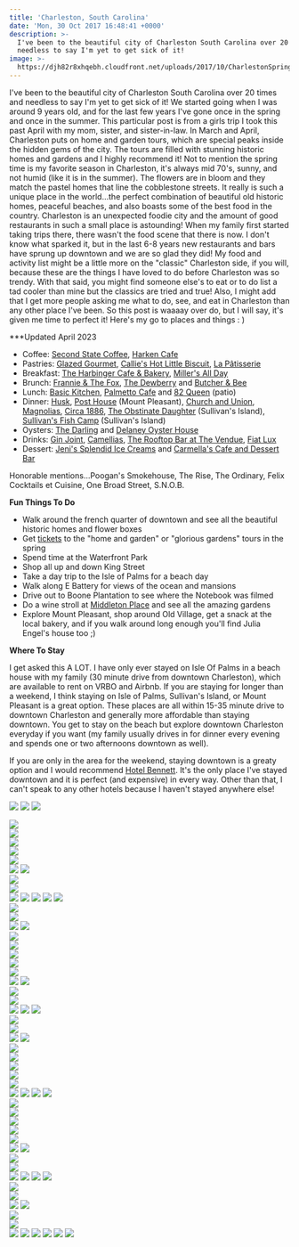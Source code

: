 ```yaml
---
title: 'Charleston, South Carolina'
date: 'Mon, 30 Oct 2017 16:48:41 +0000'
description: >-
  I've been to the beautiful city of Charleston South Carolina over 20 times and
  needless to say I'm yet to get sick of it!
image: >-
  https://djh82r8xhqebh.cloudfront.net/uploads/2017/10/CharlestonSpring2017_Blog-35.jpg
---
```

I've been to the beautiful city of Charleston South Carolina over 20 times and needless to say I'm yet to get sick of it! We started going when I was around 9 years old, and for the last few years I've gone once in the spring and once in the summer. This particular post is from a girls trip I took this past April with my mom, sister, and sister-in-law. In March and April, Charleston puts on home and garden tours, which are special peaks inside the hidden gems of the city. The tours are filled with stunning historic homes and gardens and I highly recommend it! Not to mention the spring time is my favorite season in Charleston, it's always mid 70's, sunny, and not humid (like it is in the summer). The flowers are in bloom and they match the pastel homes that line the cobblestone streets. It really is such a unique place in the world...the perfect combination of beautiful old historic homes, peaceful beaches, and also boasts some of the best food in the country. Charleston is an unexpected foodie city and the amount of good restaurants in such a small place is astounding! When my family first started taking trips there, there wasn't the food scene that there is now. I don't know what sparked it, but in the last 6-8 years new restaurants and bars have sprung up downtown and we are so glad they did! My food and activity list might be a little more on the "classic" Charleston side, if you will, because these are the things I have loved to do before Charleston was so trendy. With that said, you might find someone else's to eat or to do list a tad cooler than mine but the classics are tried and true! Also, I might add that I get more people asking me what to do, see, and eat in Charleston than any other place I've been. So this post is waaaay over do, but I will say, it's given me time to perfect it! Here's my go to places and things : )

\*\**Updated April 2023

* Coffee: [Second State Coffee](https://www.instagram.com/secondstatecoffee/), [Harken Cafe](https://goo.gl/maps/EETpo1yQxTvtd9gr8)
* Pastries: [Glazed Gourmet](https://www.instagram.com/glazedgourmet/?hl=en), [Callie's Hot Little Biscuit](https://goo.gl/maps/5c48WVSx6UY1aTFf7), [La Pâtisserie](https://goo.gl/maps/dQ3UJeGVuvebxafC7)
* Breakfast: [The Harbinger Cafe & Bakery](https://www.instagram.com/theharbingercafe/), [Miller's All Day](https://www.instagram.com/millersallday/)
* Brunch: [Frannie & The Fox](https://goo.gl/maps/muBj2yYneqc54Giw6), [The Dewberry](https://www.instagram.com/thedewberrycharleston/?hl=en) and [Butcher & Bee](<Butcher & Bee>)
* Lunch: [Basic Kitchen](https://www.instagram.com/basic_kitchen/), [Palmetto Cafe](https://www.instagram.com/explore/locations/3103278/palmetto-cafe/?hl=en) and [82 Queen](https://www.instagram.com/explore/locations/1112508/82-queen/?hl=en) (patio)
* Dinner: [Husk](https://goo.gl/maps/sERC1tRzdhGhmUGXA), [Post House](https://goo.gl/maps/qTV1ZkJ6jFGmoCtD9) (Mount Pleasant), [Church and Union](https://goo.gl/maps/9mPbZ83PxGTJGUda9), [Magnolias](https://goo.gl/maps/UsWhcC3fazeGcUgt6), [Circa 1886](https://goo.gl/maps/CvdbS6BpXzp6PixB9), [The Obstinate Daughter](https://goo.gl/maps/aCkfDoXje3ZqbBCk6) (Sullivan's Island), [Sullivan's Fish Camp](https://goo.gl/maps/hqghkBc8HVSfWzG77) (Sullivan's Island)
* Oysters: [The Darling](https://www.instagram.com/darling_oyster_bar/?hl=en) and [Delaney Oyster House](https://goo.gl/maps/7k5yoS6BGtpwHoST9)
* Drinks: [Gin Joint](https://www.instagram.com/gin_joint/?hl=en), [Camellias](https://goo.gl/maps/JzyjF3XUefmVRuNa7), [The Rooftop Bar at The Vendue](https://goo.gl/maps/NQ7ZgrErRZHzMRdw6), [Fiat Lux](https://goo.gl/maps/4ZTHSzCEpidsCDFr8)
* Dessert: [Jeni's Splendid Ice Creams](https://www.instagram.com/jenisicecreams/?hl=en) and [Carmella's Cafe and Dessert Bar](https://goo.gl/maps/QBAsf8gcFvjqZwZq8)

Honorable mentions...Poogan's Smokehouse, The Rise, The Ordinary, Felix Cocktails et Cuisine, One Broad Street, S.N.O.B.

**Fun Things To Do**

* Walk around the french quarter of downtown and see all the beautiful historic homes and flower boxes
* Get [tickets](https://www.historiccharleston.org/blog/events/category/festival-houses-gardens/) to the "home and garden" or "glorious gardens" tours in the spring
* Spend time at the Waterfront Park
* Shop all up and down King Street
* Take a day trip to the Isle of Palms for a beach day
* Walk along E Battery for views of the ocean and mansions
* Drive out to Boone Plantation to see where the Notebook was filmed
* Do a wine stroll at [Middleton Place](https://www.middletonplace.org/visiting-middleton-place/events-calendar/266-march-22-may-31-spring-wednesday-wine-strolls.html) and see all the amazing gardens
* Explore Mount Pleasant, shop around Old Village, get a snack at the local bakery, and if you walk around long enough you'll find Julia Engel's house too ;)

**Where To Stay**

I get asked this A LOT. I have only ever stayed on Isle Of Palms in a beach house with my family (30 minute drive from downtown Charleston), which are available to rent on VRBO and Airbnb. If you are staying for longer than a weekend, I think staying on Isle of Palms, Sullivan's Island, or Mount Pleasant is a great option. These places are all within 15-35 minute drive to downtown Charleston and generally more affordable than staying downtown. You get to stay on the beach but explore downtown Charleston everyday if you want (my family usually drives in for dinner every evening and spends one or two afternoons downtown as well). 

If you are only in the area for the weekend, staying downtown is a greaty option and I would recommend [Hotel Bennett](https://goo.gl/maps/WjUQ8SsEBEzUjAYS9). It's the only place I've stayed downtown and it is perfect (and expensive) in every way. Other than that, I can't speak to any other hotels because I haven't stayed anywhere else!

![](https://djh82r8xhqebh.cloudfront.net/uploads/2017/10/CharlestonSpring2017_Blog-80.jpg) ![](https://djh82r8xhqebh.cloudfront.net/uploads/2017/10/CharlestonSpring2017_Blog-6.jpg) ![](https://djh82r8xhqebh.cloudfront.net/uploads/2017/10/CharlestonSpring2017_Blog-3.jpg) <div class="flex-ns mhn2-ns mb3"> <div class="ph2-ns w-50-ns"> ![](https://djh82r8xhqebh.cloudfront.net/uploads/2017/10/CharlestonSpring2017_Blog-1.jpg)</div> <div class="ph2-ns w-50-ns"> ![](https://djh82r8xhqebh.cloudfront.net/uploads/2017/10/CharlestonSpring2017_Blog-8.jpg)</div> </div> ![](https://djh82r8xhqebh.cloudfront.net/uploads/2017/10/CharlestonSpring2017_Blog-9.jpg) <div class="flex-ns mhn2-ns mb3"> <div class="ph2-ns w-50-ns"> ![](https://djh82r8xhqebh.cloudfront.net/uploads/2017/10/CharlestonSpring2017_Blog-4.jpg)</div> <div class="ph2-ns w-50-ns"> ![](https://djh82r8xhqebh.cloudfront.net/uploads/2017/10/CharlestonSpring2017_Blog-2.jpg)</div> </div> ![](https://djh82r8xhqebh.cloudfront.net/uploads/2017/10/CharlestonSpring2017_Blog-5.jpg) ![](https://djh82r8xhqebh.cloudfront.net/uploads/2017/10/CharlestonSpring2017_Blog-35.jpg) <div class="flex-ns mhn2-ns mb3"> <div class="ph2-ns w-50-ns"> ![](https://djh82r8xhqebh.cloudfront.net/uploads/2017/10/CharlestonSpring2017_Blog-37.jpg)</div> <div class="ph2-ns w-50-ns"> ![](https://djh82r8xhqebh.cloudfront.net/uploads/2017/10/CharlestonSpring2017_Blog-36.jpg)</div> </div> ![](https://djh82r8xhqebh.cloudfront.net/uploads/2017/10/CharlestonSpring2017_Blog-34.jpg) ![](https://djh82r8xhqebh.cloudfront.net/uploads/2017/10/CharlestonSpring2017_Blog-16.jpg) ![](https://djh82r8xhqebh.cloudfront.net/uploads/2017/10/CharlestonSpring2017_Blog-14.jpg) ![](https://djh82r8xhqebh.cloudfront.net/uploads/2017/10/CharlestonSpring2017_Blog-90.jpg) ![](https://djh82r8xhqebh.cloudfront.net/uploads/2017/10/CharlestonSpring2017_Blog-15.jpg) <div class="flex-ns mhn2-ns mb3"> <div class="ph2-ns w-50-ns"> ![](https://djh82r8xhqebh.cloudfront.net/uploads/2017/10/CharlestonSpring2017_Blog-13.jpg)</div> <div class="ph2-ns w-50-ns"> ![](https://djh82r8xhqebh.cloudfront.net/uploads/2017/10/CharlestonSpring2017_Blog-11.jpg)</div> </div> ![](https://djh82r8xhqebh.cloudfront.net/uploads/2017/10/CharlestonSpring2017_Blog-12.jpg) ![](https://djh82r8xhqebh.cloudfront.net/uploads/2017/10/CharlestonSpring2017_Blog-20.jpg) <div class="flex-ns mhn2-ns mb3"> <div class="ph2-ns w-50-ns"> ![](https://djh82r8xhqebh.cloudfront.net/uploads/2017/10/CharlestonSpring2017_Blog-19.jpg)</div> <div class="ph2-ns w-50-ns"> ![](https://djh82r8xhqebh.cloudfront.net/uploads/2017/10/CharlestonSpring2017_Blog-18.jpg)</div> </div> ![](https://djh82r8xhqebh.cloudfront.net/uploads/2017/10/CharlestonSpring2017_Blog-27.jpg) <div class="flex-ns mhn2-ns mb3"> <div class="ph2-ns w-50-ns"> ![](https://djh82r8xhqebh.cloudfront.net/uploads/2017/10/CharlestonSpring2017_Blog-22.jpg)</div> <div class="ph2-ns w-50-ns"> ![](https://djh82r8xhqebh.cloudfront.net/uploads/2017/10/CharlestonSpring2017_Blog-21.jpg)</div> </div> ![](https://djh82r8xhqebh.cloudfront.net/uploads/2017/10/CharlestonSpring2017_Blog-25.jpg) ![](https://djh82r8xhqebh.cloudfront.net/uploads/2017/10/CharlestonSpring2017_Blog-23.jpg) <div class="flex-ns mhn2-ns mb3"> <div class="ph2-ns w-50-ns"> ![](https://djh82r8xhqebh.cloudfront.net/uploads/2017/10/CharlestonSpring2017_Blog-26.jpg)</div> <div class="ph2-ns w-50-ns"> ![](https://djh82r8xhqebh.cloudfront.net/uploads/2017/10/CharlestonSpring2017_Blog-30.jpg)</div> </div> ![](https://djh82r8xhqebh.cloudfront.net/uploads/2017/10/CharlestonSpring2017_Blog-42.jpg) ![](https://djh82r8xhqebh.cloudfront.net/uploads/2017/10/CharlestonSpring2017_Blog-45.jpg) ![](https://djh82r8xhqebh.cloudfront.net/uploads/2017/10/CharlestonSpring2017_Blog-24.jpg) <div class="flex-ns mhn2-ns mb3"> <div class="ph2-ns w-50-ns"> ![](https://djh82r8xhqebh.cloudfront.net/uploads/2017/10/CharlestonSpring2017_Blog-44.jpg)</div> <div class="ph2-ns w-50-ns"> ![](https://djh82r8xhqebh.cloudfront.net/uploads/2017/10/CharlestonSpring2017_Blog-43.jpg)</div> </div> ![](https://djh82r8xhqebh.cloudfront.net/uploads/2017/10/CharlestonSpring2017_Blog-47.jpg) ![](https://djh82r8xhqebh.cloudfront.net/uploads/2017/10/CharlestonSpring2017_Blog-28.jpg) <div class="flex-ns mhn2-ns mb3"> <div class="ph2-ns w-50-ns"> ![](https://djh82r8xhqebh.cloudfront.net/uploads/2017/10/CharlestonSpring2017_Blog-32.jpg)</div> <div class="ph2-ns w-50-ns"> ![](https://djh82r8xhqebh.cloudfront.net/uploads/2017/10/CharlestonSpring2017_Blog-33.jpg)</div> </div> ![](https://djh82r8xhqebh.cloudfront.net/uploads/2017/10/CharlestonSpring2017_Blog-39.jpg) <div class="flex-ns mhn2-ns mb3"> <div class="ph2-ns w-50-ns"> ![](https://djh82r8xhqebh.cloudfront.net/uploads/2017/10/CharlestonSpring2017_Blog-38.jpg)</div> <div class="ph2-ns w-50-ns"> ![](https://djh82r8xhqebh.cloudfront.net/uploads/2017/10/CharlestonSpring2017_Blog-41.jpg)</div> </div> ![](https://djh82r8xhqebh.cloudfront.net/uploads/2017/10/CharlestonSpring2017_Blog-48.jpg) ![](https://djh82r8xhqebh.cloudfront.net/uploads/2017/10/CharlestonSpring2017_Blog-54.jpg) ![](https://djh82r8xhqebh.cloudfront.net/uploads/2017/10/CharlestonSpring2017_Blog-55.jpg) ![](https://djh82r8xhqebh.cloudfront.net/uploads/2017/10/CharlestonSpring2017_Blog-53.jpg) <div class="flex-ns mhn2-ns mb3"> <div class="ph2-ns w-50-ns"> ![](https://djh82r8xhqebh.cloudfront.net/uploads/2017/10/CharlestonSpring2017_Blog-50.jpg)</div> <div class="ph2-ns w-50-ns"> ![](https://djh82r8xhqebh.cloudfront.net/uploads/2017/10/CharlestonSpring2017_Blog-51.jpg)</div> </div> ![](https://djh82r8xhqebh.cloudfront.net/uploads/2017/10/CharlestonSpring2017_Blog-56.jpg) <div class="flex-ns mhn2-ns mb3"> <div class="ph2-ns w-50-ns"> ![](https://djh82r8xhqebh.cloudfront.net/uploads/2017/10/CharlestonSpring2017_Blog-52.jpg)</div> <div class="ph2-ns w-50-ns"> ![](https://djh82r8xhqebh.cloudfront.net/uploads/2017/10/CharlestonSpring2017_Blog-60.jpg)</div> </div> ![](https://djh82r8xhqebh.cloudfront.net/uploads/2017/10/CharlestonSpring2017_Blog-49.jpg) ![](https://djh82r8xhqebh.cloudfront.net/uploads/2017/10/CharlestonSpring2017_Blog-61.jpg) <div class="flex-ns mhn2-ns mb3"> <div class="ph2-ns w-50-ns"> ![](https://djh82r8xhqebh.cloudfront.net/uploads/2017/10/CharlestonSpring2017_Blog-59.jpg)</div> <div class="ph2-ns w-50-ns"> ![](https://djh82r8xhqebh.cloudfront.net/uploads/2017/10/CharlestonSpring2017_Blog-58.jpg)</div> </div> ![](https://djh82r8xhqebh.cloudfront.net/uploads/2017/10/CharlestonSpring2017_Blog-62.jpg) ![](https://djh82r8xhqebh.cloudfront.net/uploads/2017/10/CharlestonSpring2017_Blog-69.jpg) ![](https://djh82r8xhqebh.cloudfront.net/uploads/2017/10/CharlestonSpring2017_Blog-63.jpg) ![](https://djh82r8xhqebh.cloudfront.net/uploads/2017/10/CharlestonSpring2017_Blog-67.jpg) <div class="flex-ns mhn2-ns mb3"> <div class="ph2-ns w-50-ns"> ![](https://djh82r8xhqebh.cloudfront.net/uploads/2017/10/CharlestonSpring2017_Blog-68.jpg)</div> <div class="ph2-ns w-50-ns"> ![](https://djh82r8xhqebh.cloudfront.net/uploads/2017/10/CharlestonSpring2017_Blog-72.jpg)</div> </div> ![](https://djh82r8xhqebh.cloudfront.net/uploads/2017/10/CharlestonSpring2017_Blog-65.jpg) ![](https://djh82r8xhqebh.cloudfront.net/uploads/2017/10/CharlestonSpring2017_Blog-71.jpg) <div class="flex-ns mhn2-ns mb3"> <div class="ph2-ns w-50-ns"> ![](https://djh82r8xhqebh.cloudfront.net/uploads/2017/10/CharlestonSpring2017_Blog-74.jpg)</div> <div class="ph2-ns w-50-ns"> ![](https://djh82r8xhqebh.cloudfront.net/uploads/2017/10/CharlestonSpring2017_Blog-91.jpg)</div> </div> ![](https://djh82r8xhqebh.cloudfront.net/uploads/2017/10/CharlestonSpring2017_Blog-73.jpg) ![](https://djh82r8xhqebh.cloudfront.net/uploads/2017/10/CharlestonSpring2017_Blog-75.jpg) ![](https://djh82r8xhqebh.cloudfront.net/uploads/2017/10/CharlestonSpring2017_Blog-79.jpg) ![](https://djh82r8xhqebh.cloudfront.net/uploads/2017/10/CharlestonSpring2017_Blog-76.jpg) ![](https://djh82r8xhqebh.cloudfront.net/uploads/2017/10/CharlestonSpring2017_Blog-77.jpg) ![](https://djh82r8xhqebh.cloudfront.net/uploads/2017/10/CharlestonSpring2017_Blog-70.jpg)
